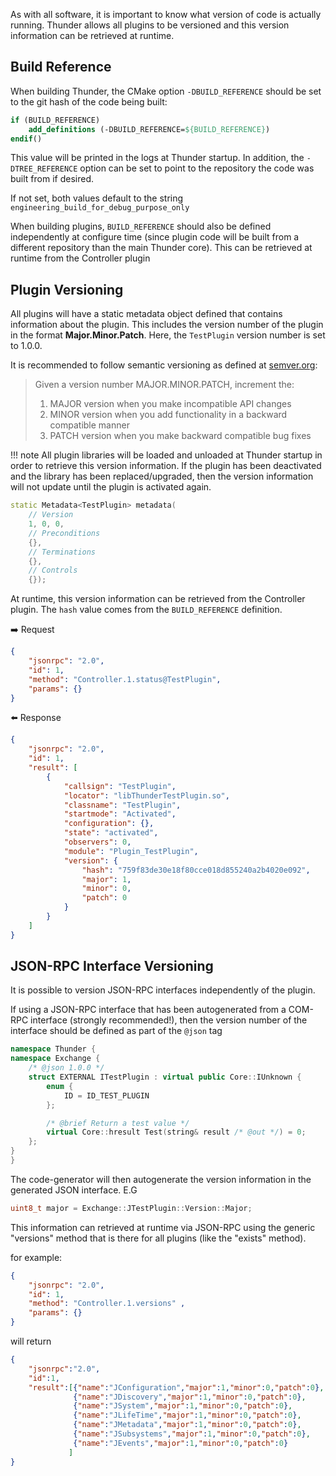 As with all software, it is important to know what version of code is actually running. Thunder allows all plugins to be versioned and this version information can be retrieved at runtime.

## Build Reference

When building Thunder, the CMake option `-DBUILD_REFERENCE` should be set to the git hash of the code being built:

```cmake
if (BUILD_REFERENCE)
    add_definitions (-DBUILD_REFERENCE=${BUILD_REFERENCE})
endif()
```

This value will be printed in the logs at Thunder startup. In addition, the `-DTREE_REFERENCE` option can be set to point to the repository the code was built from if desired. 

If not set, both values default to the string `engineering_build_for_debug_purpose_only`

When building plugins, `BUILD_REFERENCE` should also be defined independently at configure time (since plugin code will be built from a different repository than the main Thunder core). This can be retrieved at runtime from the Controller plugin

## Plugin Versioning

All plugins will have a static metadata object defined that contains information about the plugin. This includes the version number of the plugin in the format **Major.Minor.Patch**. Here, the `TestPlugin` version number is set to 1.0.0.

It is recommended to follow semantic versioning as defined at [semver.org](https://semver.org/):

> Given a version number MAJOR.MINOR.PATCH, increment the:
>
> 1. MAJOR version when you make incompatible API changes
> 2. MINOR version when you add functionality in a backward compatible manner
> 3. PATCH version when you make backward compatible bug fixes

!!! note
	All plugin libraries will be loaded and unloaded at Thunder startup in order to retrieve this version information. If the plugin has been deactivated and the library has been replaced/upgraded, then the version information will not update until the plugin is activated again.

```cpp hl_lines="2-3"
static Metadata<TestPlugin> metadata(
    // Version
    1, 0, 0,
    // Preconditions
    {},
    // Terminations
    {},
    // Controls
    {});
```

At runtime, this version information can be retrieved from the Controller plugin. The `hash` value comes from the `BUILD_REFERENCE` definition.

:arrow_right: Request

```json
{
	"jsonrpc": "2.0",
	"id": 1,
	"method": "Controller.1.status@TestPlugin",
	"params": {}
}
```

:arrow_left: Response

```json hl_lines="15-20"
{
	"jsonrpc": "2.0",
	"id": 1,
	"result": [
		{
			"callsign": "TestPlugin",
			"locator": "libThunderTestPlugin.so",
			"classname": "TestPlugin",
			"startmode": "Activated",
			"configuration": {},
			"state": "activated",
			"observers": 0,
			"module": "Plugin_TestPlugin",
			"version": {
				"hash": "759f83de30e18f80cce018d855240a2b4020e092",
				"major": 1,
				"minor": 0,
				"patch": 0
			}
		}
	]
}
```

## JSON-RPC Interface Versioning

It is possible to version JSON-RPC interfaces independently of the plugin. 

If using a JSON-RPC interface that has been autogenerated from a COM-RPC interface (strongly recommended!), then the version number of the interface should be defined as part of the `@json` tag

```c++ linenums="1" hl_lines="3"
namespace Thunder {
namespace Exchange {
    /* @json 1.0.0 */
    struct EXTERNAL ITestPlugin : virtual public Core::IUnknown {
        enum {
            ID = ID_TEST_PLUGIN
        };

        /* @brief Return a test value */
        virtual Core::hresult Test(string& result /* @out */) = 0;
    };
}
}
```

The code-generator will then autogenerate the version information in the generated JSON interface. E.G

```c++
uint8_t major = Exchange::JTestPlugin::Version::Major;
```

This information can retrieved at runtime via JSON-RPC using the generic "versions" method that is there for all plugins (like the "exists" method).

for example:

```json hl_lines="15-20"
{     
	"jsonrpc": "2.0",     
	"id": 1,     
	"method": "Controller.1.versions" ,    
	"params": {} 
}
```

will return

```json hl_lines="15-20"
{
	"jsonrpc":"2.0",
	"id":1,
	"result":[{"name":"JConfiguration","major":1,"minor":0,"patch":0},
	          {"name":"JDiscovery","major":1,"minor":0,"patch":0},
			  {"name":"JSystem","major":1,"minor":0,"patch":0},
			  {"name":"JLifeTime","major":1,"minor":0,"patch":0},
			  {"name":"JMetadata","major":1,"minor":0,"patch":0},
			  {"name":"JSubsystems","major":1,"minor":0,"patch":0},
			  {"name":"JEvents","major":1,"minor":0,"patch":0}
			 ]
}
```



